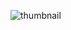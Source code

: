 ![thumbnail](https://github.com/ariaanahmed/11.5_Practice_Day_django_Week3_Phitron/assets/121677432/1ddebc5b-7afa-4fd4-8620-b53b76fc97b4)
